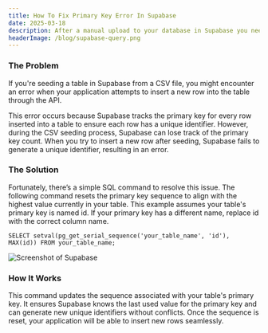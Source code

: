 ```yaml
---
title: How To Fix Primary Key Error In Supabase
date: 2025-03-18
description: After a manual upload to your database in Supabase you need to run a specific query or you will encounter errors.
headerImage: /blog/supabase-query.png
---
```


### The Problem
If you're seeding a table in Supabase from a CSV file, you might encounter an error when your application attempts to insert a new row into the table through the API.

This error occurs because Supabase tracks the primary key for every row inserted into a table to ensure each row has a unique identifier. However, during the CSV seeding process, Supabase can lose track of the primary key count. When you try to insert a new row after seeding, Supabase fails to generate a unique identifier, resulting in an error.

### The Solution
Fortunately, there’s a simple SQL command to resolve this issue. The following command resets the primary key sequence to align with the highest value currently in your table. This example assumes your table's primary key is named id. If your primary key has a different name, replace id with the correct column name.

```
SELECT setval(pg_get_serial_sequence('your_table_name', 'id'), MAX(id)) FROM your_table_name;
```

![Screenshot of Supabase](/blog/supabase-query.png)

### How It Works
This command updates the sequence associated with your table's primary key. It ensures Supabase knows the last used value for the primary key and can generate new unique identifiers without conflicts. Once the sequence is reset, your application will be able to insert new rows seamlessly.